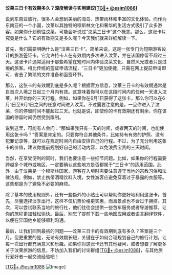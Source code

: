 **汶莱三日卡有效期多久？深度解读与实用建议[[TG💪+ @esim1088](https://t.me/s/esim1088)]**

说到东南亚旅行，很多人会想到美丽的海岛、热带雨林和丰富的文化体验。而作为东南亚的一个小国，汶莱以其独特的穆斯林文化和奢华的生活方式吸引了众多游客。如果你计划前往汶莱，可能会听说过“汶莱三日卡”这个概念。那么，这张卡片究竟是什么？它的有效期又是多久呢？今天我们就来详细解读一下。

首先，我们需要明确什么是“汶莱三日卡”。简单来说，这是一张专门为短期游客设计的旅游签证卡。它允许持卡人在有效期内多次进入汶莱，并在该国停留不超过三天。这张卡片通常适用于那些希望在短时间内体验汶莱文化、自然风光或者只是过境的旅客。相比传统的签证申请流程，“三日卡”更加便捷，只需在网上提前申请即可，省去了繁琐的文件准备和面签环节。

那么，这张卡的有效期到底是多久呢？根据官方信息，汶莱三日卡的有效期通常是自首次入境之日起三个月内有效。这意味着你可以在这段时间内的任何一天进入汶莱，并开始你的三天行程。例如，如果你在6月1日获得了这张卡，那么你可以在6月1日至9月1日之间的任意时间进入汶莱。不过需要注意的是，一旦你进入了汶莱，你的停留时间不能超过三天。也就是说，即使你的卡有效期还有剩余，你在该国的停留时间仍然受到限制。

说到这里，可能有人会问：“那如果我只有一天的时间，或者两天的时间，也能使用这张卡吗？”答案是肯定的。只要你符合其他条件，比如持有有效的护照、没有犯罪记录等，就可以在规定时间内自由安排自己的行程。不过，为了充分利用这张卡的价值，建议你提前规划好自己的活动内容，以免浪费宝贵的三天时间。

当然，在享受便利的同时，我们也要注意一些细节问题。比如，如果你的行程需要跨越多个城市或地区，一定要确认这些地方是否都属于“三日卡”的适用范围。此外，由于汶莱是一个穆斯林国家，游客在入境时需要注意遵守当地的宗教习俗和法律法规。例如，禁止携带酒精饮料入境，女性游客应避免穿着过于暴露的衣服等。这些都是为了避免不必要的麻烦。

除了基本的使用规则外，还有一些额外的小贴士可以帮助你更好地利用这张卡。首先，尽量选择淡季出行，这样不仅机票价格更实惠，而且景点也不会过于拥挤。其次，可以尝试联系当地的旅行社，他们往往会提供一些包车服务或者导游推荐，让你的旅程更加轻松愉快。最后，别忘了提前下载一些地图应用或者语言翻译软件，以便在异国他乡能够顺利沟通。

最后，让我们回到最初的问题——汶莱三日卡的有效期到底有多久？答案是三个月。但更重要的是，无论有效期长短，关键在于如何合理规划自己的旅行计划，让每一次出行都充满意义和乐趣。如果你对这张卡还有其他疑问，或者想要了解更多关于汶莱旅游的信息，不妨加入我们的讨论群组[[TG💪+ @esim1088](https://t.me/s/esim1088)]，与其他旅行爱好者一起交流经验吧！

[[TG💪+ @esim1088](https://t.me/s/esim1088) ![Image](https://i.postimg.cc/4NQfJmqS/Snipaste-2025-05-13-00-14-12.png)]